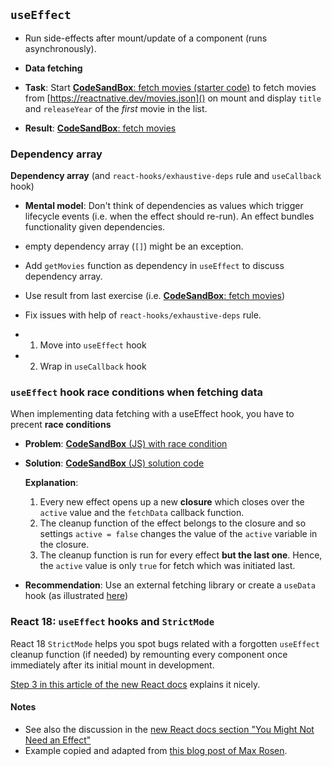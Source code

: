 ## `useEffect`

- Run side-effects after mount/update of a component (runs asynchronously).
- **Data fetching**

- **Task**: Start [**CodeSandBox**: fetch movies (starter code)](https://codesandbox.io/s/fetch-movies-starter-code-7ufkh) to fetch movies from [https://reactnative.dev/movies.json]() on mount and display `title` and `releaseYear` of the *first* movie in the list.

- **Result**: [**CodeSandBox**: fetch movies](https://codesandbox.io/s/fetch-movies-solution-sti1p)

### Dependency array

**Dependency array** (and `react-hooks/exhaustive-deps` rule and `useCallback` hook)

- **Mental model**: Don't think of dependencies as values which trigger lifecycle events (i.e. when the effect should re-run). An effect bundles functionality given dependencies.
- empty dependency array (`[]`) might be an exception.

- Add `getMovies` function as dependency in `useEffect` to discuss dependency array.

- Use result from last exercise (i.e. [**CodeSandBox**: fetch movies](hhttps://codesandbox.io/s/fetch-movies-solution-sti1p))
- Fix issues with help of `react-hooks/exhaustive-deps` rule.
- 1) Move into `useEffect` hook
- 2) Wrap in `useCallback` hook


### `useEffect` hook race conditions when fetching data

When implementing data fetching with a useEffect hook, you have to precent **race conditions**

- **Problem**: [**CodeSandBox** (JS) with race condition](https://codesandbox.io/s/beating-async-race-conditions-in-react-forked-qj6ex9)

- **Solution**: [**CodeSandBox** (JS) solution code](https://codesandbox.io/s/beating-async-race-conditions-in-react-cleanupfn-forked-dr7kwx)

    **Explanation**:

    1. Every new effect opens up a new **closure** which closes over the `active` value and the `fetchData` callback function.
    2. The cleanup function of the effect belongs to the closure and so settings `active = false` changes the value of the `active` variable in the closure.
    3. The cleanup function is run for every effect **but the last one**. Hence, the `active` value is only `true` for fetch which was initiated last.

- **Recommendation**: Use an external fetching library or create a `useData` hook (as illustrated [here](https://beta.reactjs.org/learn/you-might-not-need-an-effect#fetching-data))

### React 18: `useEffect` hooks and `StrictMode`

React 18 `StrictMode` helps you spot bugs related with a forgotten `useEffect` cleanup function (if needed) by remounting every component once immediately after its initial mount in development.

[Step 3 in this article of the new React docs](https://beta.reactjs.org/learn/synchronizing-with-effects#step-3-add-cleanup-if-needed) explains it nicely.

#### Notes

- See also the discussion in the [new React docs section "You Might Not Need an Effect"](https://beta.reactjs.org/learn/you-might-not-need-an-effect#fetching-data)
- Example copied and adapted from [this blog post of Max Rosen](https://maxrozen.com/race-conditions-fetching-data-react-with-useeffect).
